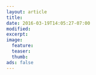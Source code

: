 ```yaml
---
layout: article
title: 
date: 2016-03-19T14:05:27-07:00
modified:
excerpt:
image:
  feature:
  teaser:
  thumb:
ads: false
---
```



